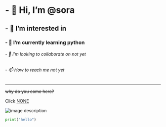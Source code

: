# - 👋 Hi, I’m @sora
## - 👀 I’m interested in 
### - 🌱 I’m currently learning python
###### - 💞️ I’m looking to collaborate on not yet
###### - 📫 How to reach me not yet
---

~~why do you come here?~~

Click [NONE](https://www.google.com/)

![image description](https://user-images.githubusercontent.com/114163201/191769106-fdaa9021-1692-44b5-b9c0-573af04dd4c0.png)
```python
print("hello")
```
